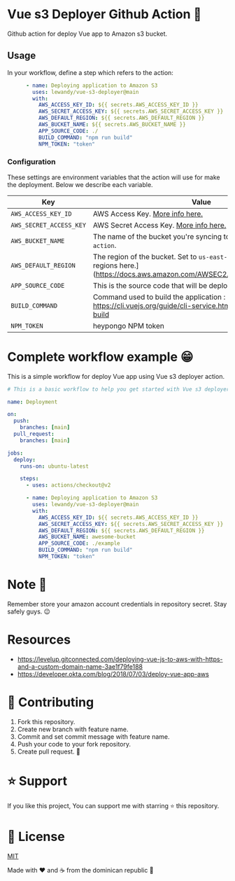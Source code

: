 # Vue s3 Deployer Github Action 🚀

Github action for deploy Vue app to Amazon s3 bucket. 

## Usage

In your workflow, define a step which refers to the action:

```yaml
      - name: Deploying application to Amazon S3
        uses: lewandy/vue-s3-deployer@main
        with:
          AWS_ACCESS_KEY_ID: ${{ secrets.AWS_ACCESS_KEY_ID }}
          AWS_SECRET_ACCESS_KEY: ${{ secrets.AWS_SECRET_ACCESS_KEY }}
          AWS_DEFAULT_REGION: ${{ secrets.AWS_DEFAULT_REGION }}
          AWS_BUCKET_NAME: ${{ secrets.AWS_BUCKET_NAME }}
          APP_SOURCE_CODE: ./
          BUILD_COMMAND: "npm run build"
          NPM_TOKEN: "token"
```

### Configuration

These settings are environment variables that the action will use for make the deployment. Below we describe each variable.

| Key | Value | Required | Default |
| ------------- | ------------- | ------------- | ------------- |
| `AWS_ACCESS_KEY_ID` | AWS Access Key. [More info here.](https://docs.aws.amazon.com/general/latest/gr/managing-aws-access-keys.html) | **Yes** | N/A |
| `AWS_SECRET_ACCESS_KEY` | AWS Secret Access Key. [More info here.](https://docs.aws.amazon.com/general/latest/gr/managing-aws-access-keys.html) | **Yes** | N/A |
| `AWS_BUCKET_NAME` | The name of the bucket you're syncing to. For example, `vue-action`. | **Yes** | N/A |
| `AWS_DEFAULT_REGION` | The region of the bucket. Set to `us-east-1` by default. [Full list of regions here.](https://docs.aws.amazon.com/AWSEC2/latest/UserGuide/using-
| `APP_SOURCE_CODE` | This is the source code that will be deployed | **yes** | ./
| `BUILD_COMMAND` | Command used to build the application : https://cli.vuejs.org/guide/cli-service.html#vue-cli-service-build | **yes** | production
| `NPM_TOKEN` | heypongo NPM token | **yes** | production


# Complete workflow example 😁

This is a simple workflow for deploy Vue app using Vue s3 deployer action.

```yaml
# This is a basic workflow to help you get started with Vue s3 deployer action

name: Deployment

on:
  push:
    branches: [main]
  pull_request:
    branches: [main]

jobs:
  deploy:
    runs-on: ubuntu-latest

    steps:
      - uses: actions/checkout@v2

      - name: Deploying application to Amazon S3
        uses: lewandy/vue-s3-deployer@main
        with:
          AWS_ACCESS_KEY_ID: ${{ secrets.AWS_ACCESS_KEY_ID }}
          AWS_SECRET_ACCESS_KEY: ${{ secrets.AWS_SECRET_ACCESS_KEY }}
          AWS_DEFAULT_REGION: ${{ secrets.AWS_DEFAULT_REGION }}
          AWS_BUCKET_NAME: awesome-bucket
          APP_SOURCE_CODE: ./example
          BUILD_COMMAND: "npm run build"
          NPM_TOKEN: "token"
```

# Note 👀

Remember store your amazon account credentials in repository secret. Stay safely guys. 😉

# Resources

- https://levelup.gitconnected.com/deploying-vue-js-to-aws-with-https-and-a-custom-domain-name-3ae1f79fe188
- https://developer.okta.com/blog/2018/07/03/deploy-vue-app-aws


# 🤝 Contributing

1. Fork this repository.
2. Create new branch with feature name.
3. Commit and set commit message with feature name.
4. Push your code to your fork repository.
5. Create pull request. 🙂

# ⭐️ Support

If you like this project, You can support me with starring ⭐ this repository.

# 📄 License

[MIT](LICENSE)

Made with ❤️ and ☕️ from the dominican republic 🌴
